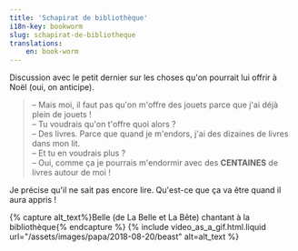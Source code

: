 ```yaml
---
title: 'Schapirat de bibliothèque'
i18n-key: bookworm
slug: schapirat-de-bibliotheque
translations:
    en: book-worm
---
```


Discussion avec le petit dernier sur les choses qu'on pourrait lui offrir à Noël (oui, on anticipe).

<!-- more -->

> – Mais moi, il faut pas qu'on m'offre des jouets parce que j'ai déjà plein de jouets !  
> – Tu voudrais qu'on t'offre quoi alors ?  
> – Des livres. Parce que quand je m'endors, j'ai des dizaines de livres dans mon lit.  
> – Et tu en voudrais plus ?  
> – Oui, comme ça je pourrais m'endormir avec des **CENTAINES** de livres autour de moi !

Je précise qu'il ne sait pas encore lire. Qu'est-ce que ça va être quand il aura appris !

{% capture alt_text%}Belle (de La Belle et La Bête) chantant à la bibliothèque{% endcapture %} {% include video_as_a_gif.html.liquid
url="/assets/images/papa/2018-08-20/beast"
alt=alt_text
%}

